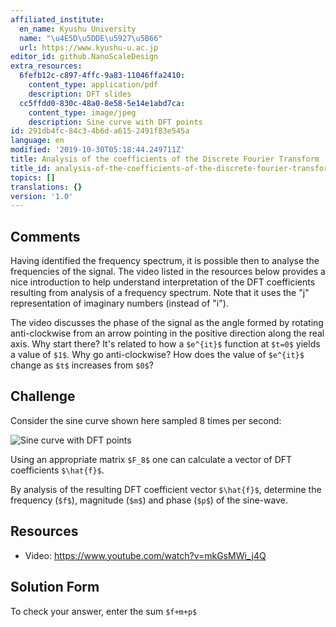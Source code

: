 ```yaml
---
affiliated_institute:
  en_name: Kyushu University
  name: "\u4E5D\u5DDE\u5927\u5B66"
  url: https://www.kyushu-u.ac.jp
editor_id: github.NanoScaleDesign
extra_resources:
  6fefb12c-c897-4ffc-9a83-11046ffa2410:
    content_type: application/pdf
    description: DFT slides
  cc5ffdd0-830c-48a0-8e58-5e14e1abd7ca:
    content_type: image/jpeg
    description: Sine curve with DFT points
id: 291db4fc-84c3-4b6d-a615-2491f83e545a
language: en
modified: '2019-10-30T05:18:44.249711Z'
title: Analysis of the coefficients of the Discrete Fourier Transform
title_id: analysis-of-the-coefficients-of-the-discrete-fourier-transform
topics: []
translations: {}
version: '1.0'
---
```


## Comments
Having identified the frequency spectrum, it is possible then to analyse the frequencies of the signal. The video listed in the resources below provides a nice introduction to help understand interpretation of the DFT coefficients resulting from analysis of a frequency spectrum. Note that it uses the "j" representation of imaginary numbers (instead of "i").

The video discusses the phase of the signal as the angle formed by rotating anti-clockwise from an arrow pointing in the positive direction along the real axis. Why start there? It's related to how a `$e^{it}$` function at `$t=0$` yields a value of `$1$`. Why go anti-clockwise? How does the value of `$e^{it}$` change as `$t$` increases from `$0$`?



## Challenge
Consider the sine curve shown here sampled 8 times per second:

![Sine curve with DFT points](/api/v0/teachers/github.NanoScaleDesign/resources/public/cc5ffdd0-830c-48a0-8e58-5e14e1abd7ca.jpeg/cc5ffdd0-830c-48a0-8e58-5e14e1abd7ca.jpeg)

Using an appropriate matrix `$F_8$` one can calculate a vector of DFT coefficients `$\hat{f}$`.

By analysis of the resulting DFT coefficient vector `$\hat{f}$`, determine the frequency (`$f$`), magnitude (`$m$`) and phase (`$p$`) of the sine-wave.


## Resources

- Video: https://www.youtube.com/watch?v=mkGsMWi_j4Q

## Solution Form
To check your answer, enter the sum `$f+m+p$`
